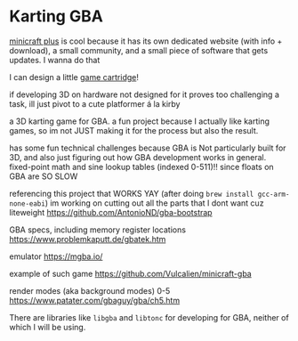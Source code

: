 # Karting GBA

[minicraft plus](https://minicraftplus.github.io/) is cool because it has its own dedicated website (with info + download), a small community, and a small piece of software that gets updates. I wanna do that

I can design a little [game cartridge](https://en.wikipedia.org/wiki/Game_Boy_Game_Pak)!

if developing 3D on hardware not designed for it proves too challenging a task, ill just pivot to a cute platformer á la kirby

a 3D karting game for GBA. a fun project because I actually like karting games, so im not JUST making it for the process but also the result.

has some fun technical challenges because GBA is Not particularly built for 3D, and also just figuring out how GBA development works in general. fixed-point math and sine lookup tables (indexed 0-511)!! since floats on GBA are SO SLOW

referencing this project that WORKS YAY (after doing `brew install gcc-arm-none-eabi`) im working on cutting out all the parts that I dont want cuz liteweight https://github.com/AntonioND/gba-bootstrap

GBA specs, including memory register locations https://www.problemkaputt.de/gbatek.htm

emulator https://mgba.io/

example of such game https://github.com/Vulcalien/minicraft-gba

render modes (aka background modes) 0-5 https://www.patater.com/gbaguy/gba/ch5.htm

There are libraries like `libgba` and `libtonc` for developing for GBA, neither of which I will be using.

